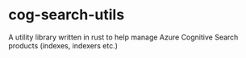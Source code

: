 # cog-search-utils
A utility library written in rust to help manage Azure Cognitive Search products (indexes, indexers etc.)
